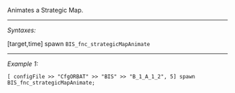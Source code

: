 Animates a Strategic Map.


---
*Syntaxes:*

[target,time] spawn `BIS_fnc_strategicMapAnimate`

---
*Example 1:*

```sqf
[ configFile >> "CfgORBAT" >> "BIS" >> "B_1_A_1_2", 5] spawn BIS_fnc_strategicMapAnimate;
```